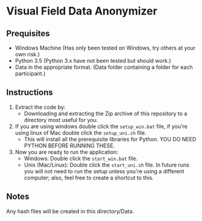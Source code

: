 # Visual Field Data Anonymizer
## Prequisites
* Windows Machine (Has only been tested on Windows, try others at your own risk.)
* Python 3.5 (Python 3.x have not been tested but should work.)
* Data in the appropriate format. (Data folder containing a folder for each participant.)

## Instructions
1. Extract the code by:
    * Downloading and extracting the Zip archive of this repository to a directory most useful for you.
2. If you are using windows double click the ```setup_win.bat``` file, if you're using linux of Mac double click the ```setup_uni.sh``` file.
    * This will install all the prerequisite libraries for Python. YOU DO NEED PYTHON BEFORE RUNNING THESE.
3. Now you are ready to run the application:
    * Windows: Double click the ```start_win.bat``` file.
    * Unix (Mac/Linux): Double click the ```start_uni.sh``` file.
In future runs you will not need to run the setup unless you're using a different computer; also, feel free to create a shortcut to this.

## Notes
Any hash files will be created in this directory/Data.
